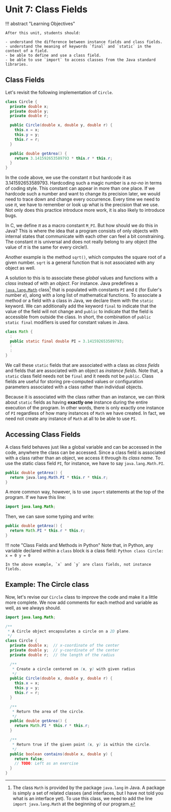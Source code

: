 # Unit 7: Class Fields

!!! abstract "Learning Objectives"

    After this unit, students should:

    - understand the difference between instance fields and class fields.
    - understand the meaning of keywords `final` and `static` in the context of a field.
    - be able to define and use a class field.
    - be able to use `import` to access classes from the Java standard libraries.

## Class Fields 

Let's revisit the following implementation of `Circle`.
```Java title="Circle v0.3"
class Circle {
  private double x;
  private double y;
  private double r;

  public Circle(double x, double y, double r) {
    this.x = x;
    this.y = y;
    this.r = r;
  }

  public double getArea() {
    return 3.141592653589793 * this.r * this.r;
  }
}
```

In the code above, we use the constant $\pi$ but hardcode it as 3.141592653589793.  Hardcoding such a magic number is a _no-no_ in terms of coding style.  This constant can appear in more than one place. If we hardcode such a number and want to change its precision later, we would need to trace down and change every occurrence.  Every time we need to use $\pi$, we have to remember or look up what is the precision that we use.  Not only does this practice introduce more work, it is also likely to introduce bugs.  

In C, we define $\pi$ as a macro constant `M_PI`.  But how should we do this in Java?  This is where the idea that a program consists of only objects with internal states that communicate with each other can feel a bit constraining.  The constant $\pi$ is universal and does not really belong to any object (the value of $\pi$ is the same for every circle!).  

Another example is the method `sqrt()`, which computes the square root of a given number.  `sqrt` is a general function that is not associated with any object as well.

A solution to this is to associate these _global_ values and functions with a _class_ instead of with an _object_.  For instance. Java predefines a [`java.lang.Math`](https://docs.oracle.com/en/java/javase/11/docs/api/java.base/java/lang/Math.html) class[^1] that is populated with constants `PI` and `E` (for Euler's number $e$), along with a long list of mathematical functions.  To associate a method or a field with a class in Java, we declare them with the `static` keyword.  We can additionally add the keyword `final` to indicate that the value of the field will not change and `public` to indicate that the field is accessible from outside the class.  In short, the combination of `public static final` modifiers is used for constant values in Java.

[^1]: The class `Math` is provided by the package `java.lang` in Java.  A package is simply a set of related classes (and interfaces, but I have not told you what is an interface yet).  To use this class, we need to add the line `import java.lang.Math` at the beginning of our program.

```Java
class Math {
  :
  public static final double PI = 3.141592653589793;
  :
  :
}
```

We call these `static` fields that are associated with a class as _class fields_ and fields that are associated with an object as _instance fields_.  Note that, a `static` class field needs not be `final` and it needs not be `public`.  Class fields are useful for storing pre-computed values or configuration parameters associated with a class rather than individual objects.

Because it is associated with the class rather than an instance, we can think about `static` fields as having **exactly one** instance during the entire execution of the program.  In other words, there is only exactly one instance of `PI` regardless of how many instances of `Math` we have created.  In fact, we need not create any instance of `Math` at all to be able to use `PI`.

## Accessing Class Fields

A class field behaves just like a global variable and can be accessed in the code, anywhere the class can be accessed.  Since a class field is associated with a class rather than an object, we access it through its _class name_.  To use the static class field `PI`, for instance, we have to say `java.lang.Math.PI`.
```Java
public double getArea() {
  return java.lang.Math.PI * this.r * this.r;
}
```

A more common way, however, is to use `import` statements at the top of the program.  If we have this line:
```Java
import java.lang.Math;
```

Then, we can save some typing and write:
```Java
public double getArea() {
  return Math.PI * this.r * this.r;
}
```

!!! note "Class Fields and Methods in Python"
    Note that, in Python, any variable declared within a `class` block is a class field:
    ```Python
    class Circle:
      x = 0
      y = 0
    ```

    In the above example, `x` and `y` are class fields, not instance fields.

## Example: The Circle class

Now, let's revise our `Circle` class to improve the code and make it a little more complete.  We now add comments for each method and variable as well, as we always should.

```Java title="Circle v0.4"
import java.lang.Math;

/**
 * A Circle object encapsulates a circle on a 2D plane.  
 */
class Circle {
  private double x;  // x-coordinate of the center
  private double y;  // y-coordinate of the center
  private double r;  // the length of the radius

  /**
   * Create a circle centered on (x, y) with given radius
   */
  public Circle(double x, double y, double r) {
    this.x = x;
    this.y = y;
    this.r = r;
  }

  /**
   * Return the area of the circle.
   */
  public double getArea() {
    return Math.PI * this.r * this.r;
  }

  /**
   * Return true if the given point (x, y) is within the circle.
   */
  public boolean contains(double x, double y) {
    return false; 
	// TODO: Left as an exercise
  }
}
```
